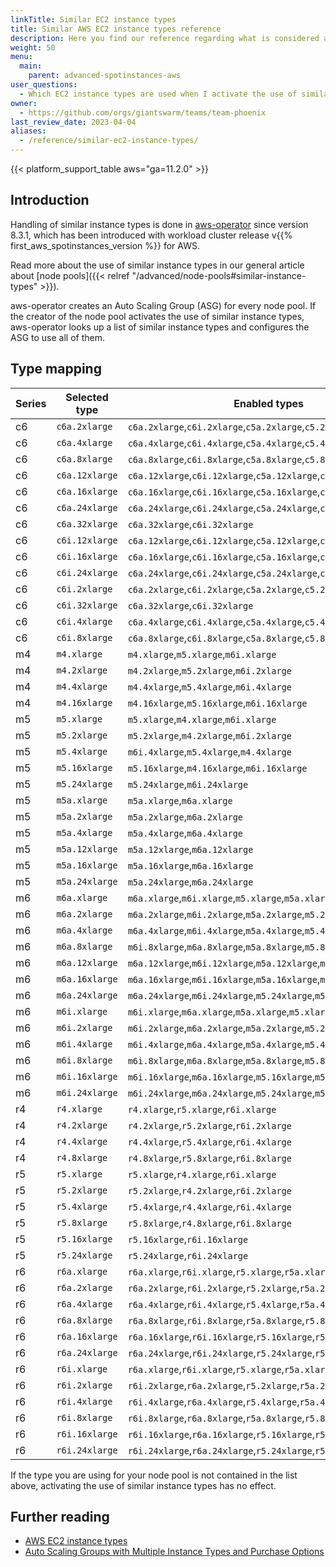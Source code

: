 ```yaml
---
linkTitle: Similar EC2 instance types
title: Similar AWS EC2 instance types reference
description: Here you find our reference regarding what is considered a similar instance type.
weight: 50
menu:
  main:
    parent: advanced-spotinstances-aws
user_questions:
  - Which EC2 instance types are used when I activate the use of similar instance types?
owner:
  - https://github.com/orgs/giantswarm/teams/team-phoenix
last_review_date: 2023-04-04
aliases:
  - /reference/similar-ec2-instance-types/
---
```


{{< platform_support_table aws="ga=11.2.0" >}}

## Introduction

Handling of similar instance types is done in [aws-operator](https://github.com/giantswarm/aws-operator) since version 8.3.1, which has been introduced with workload cluster release v{{% first_aws_spotinstances_version %}} for AWS.

Read more about the use of similar instance types in our general article about [node pools]({{< relref "/advanced/node-pools#similar-instance-types" >}}).

aws-operator creates an Auto Scaling Group (ASG) for every node pool. If the creator of the node pool activates the use of similar instance types, aws-operator looks up a list of similar instance types and configures the ASG to use all of them.

## Type mapping

| Series | Selected type  | Enabled types                                                                                 |
|--------|----------------|-----------------------------------------------------------------------------------------------|
 c6 | `c6a.2xlarge` | `c6a.2xlarge`,`c6i.2xlarge`,`c5a.2xlarge`,`c5.2xlarge` |
 c6 | `c6a.4xlarge` | `c6a.4xlarge`,`c6i.4xlarge`,`c5a.4xlarge`,`c5.4xlarge` |
 c6 | `c6a.8xlarge` | `c6a.8xlarge`,`c6i.8xlarge`,`c5a.8xlarge`,`c5.8xlarge` |
 c6 | `c6a.12xlarge` | `c6a.12xlarge`,`c6i.12xlarge`,`c5a.12xlarge`,`c5.12xlarge` |
 c6 | `c6a.16xlarge` | `c6a.16xlarge`,`c6i.16xlarge`,`c5a.16xlarge`,`c5.16xlarge` |
 c6 | `c6a.24xlarge` | `c6a.24xlarge`,`c6i.24xlarge`,`c5a.24xlarge`,`c5.24xlarge` |
 c6 | `c6a.32xlarge` | `c6a.32xlarge`,`c6i.32xlarge` |
 c6 | `c6i.12xlarge` | `c6a.12xlarge`,`c6i.12xlarge`,`c5a.12xlarge`,`c5.12xlarge` |
 c6 | `c6i.16xlarge` | `c6a.16xlarge`,`c6i.16xlarge`,`c5a.16xlarge`,`c5.16xlarge` |
 c6 | `c6i.24xlarge` | `c6a.24xlarge`,`c6i.24xlarge`,`c5a.24xlarge`,`c5.24xlarge` |
 c6 | `c6i.2xlarge` | `c6a.2xlarge`,`c6i.2xlarge`,`c5a.2xlarge`,`c5.2xlarge` |
 c6 | `c6i.32xlarge` | `c6a.32xlarge`,`c6i.32xlarge` |
 c6 | `c6i.4xlarge` | `c6a.4xlarge`,`c6i.4xlarge`,`c5a.4xlarge`,`c5.4xlarge` |
 c6 | `c6i.8xlarge` | `c6a.8xlarge`,`c6i.8xlarge`,`c5a.8xlarge`,`c5.8xlarge` |
 m4 | `m4.xlarge` | `m4.xlarge`,`m5.xlarge`,`m6i.xlarge` |
 m4 | `m4.2xlarge` | `m4.2xlarge`,`m5.2xlarge`,`m6i.2xlarge` |
 m4 | `m4.4xlarge` | `m4.4xlarge`,`m5.4xlarge`,`m6i.4xlarge` |
 m4 | `m4.16xlarge` | `m4.16xlarge`,`m5.16xlarge`,`m6i.16xlarge` |
 m5 | `m5.xlarge` | `m5.xlarge`,`m4.xlarge`,`m6i.xlarge` |
 m5 | `m5.2xlarge` | `m5.2xlarge`,`m4.2xlarge`,`m6i.2xlarge` |
 m5 | `m5.4xlarge` | `m6i.4xlarge`,`m5.4xlarge`,`m4.4xlarge` |
 m5 | `m5.16xlarge` | `m5.16xlarge`,`m4.16xlarge`,`m6i.16xlarge` |
 m5 | `m5.24xlarge` | `m5.24xlarge`,`m6i.24xlarge` |
 m5 | `m5a.xlarge` | `m5a.xlarge`,`m6a.xlarge` |
 m5 | `m5a.2xlarge` | `m5a.2xlarge`,`m6a.2xlarge` |
 m5 | `m5a.4xlarge` | `m5a.4xlarge`,`m6a.4xlarge` |
 m5 | `m5a.12xlarge` | `m5a.12xlarge`,`m6a.12xlarge` |
 m5 | `m5a.16xlarge` | `m5a.16xlarge`,`m6a.16xlarge` |
 m5 | `m5a.24xlarge` | `m5a.24xlarge`,`m6a.24xlarge` |
 m6 | `m6a.xlarge` | `m6a.xlarge`,`m6i.xlarge`,`m5.xlarge`,`m5a.xlarge` |
 m6 | `m6a.2xlarge` | `m6a.2xlarge`,`m6i.2xlarge`,`m5a.2xlarge`,`m5.2xlarge` |
 m6 | `m6a.4xlarge` | `m6a.4xlarge`,`m6i.4xlarge`,`m5a.4xlarge`,`m5.4xlarge` |
 m6 | `m6a.8xlarge` | `m6i.8xlarge`,`m6a.8xlarge`,`m5a.8xlarge`,`m5.8xlarge` |
 m6 | `m6a.12xlarge` | `m6a.12xlarge`,`m6i.12xlarge`,`m5a.12xlarge`,`m5.12xlarge` |
 m6 | `m6a.16xlarge` | `m6a.16xlarge`,`m6i.16xlarge`,`m5a.16xlarge`,`m5.16xlarge` |
 m6 | `m6a.24xlarge` | `m6a.24xlarge`,`m6i.24xlarge`,`m5.24xlarge`,`m5a.24xlarge` |
 m6 | `m6i.xlarge` | `m6i.xlarge`,`m6a.xlarge`,`m5a.xlarge`,`m5.xlarge` |
 m6 | `m6i.2xlarge` | `m6i.2xlarge`,`m6a.2xlarge`,`m5a.2xlarge`,`m5.2xlarge` |
 m6 | `m6i.4xlarge` | `m6i.4xlarge`,`m6a.4xlarge`,`m5a.4xlarge`,`m5.4xlarge` |
 m6 | `m6i.8xlarge` | `m6i.8xlarge`,`m6a.8xlarge`,`m5a.8xlarge`,`m5.8xlarge` |
 m6 | `m6i.16xlarge` | `m6i.16xlarge`,`m6a.16xlarge`,`m5.16xlarge`,`m5a.16xlarge` |
 m6 | `m6i.24xlarge` | `m6i.24xlarge`,`m6a.24xlarge`,`m5.24xlarge`,`m5a.24xlarge` |
 r4 | `r4.xlarge` | `r4.xlarge`,`r5.xlarge`,`r6i.xlarge` |
 r4 | `r4.2xlarge` | `r4.2xlarge`,`r5.2xlarge`,`r6i.2xlarge` |
 r4 | `r4.4xlarge` | `r4.4xlarge`,`r5.4xlarge`,`r6i.4xlarge` |
 r4 | `r4.8xlarge` | `r4.8xlarge`,`r5.8xlarge`,`r6i.8xlarge` |
 r5 | `r5.xlarge` | `r5.xlarge`,`r4.xlarge`,`r6i.xlarge` |
 r5 | `r5.2xlarge` | `r5.2xlarge`,`r4.2xlarge`,`r6i.2xlarge` |
 r5 | `r5.4xlarge` | `r5.4xlarge`,`r4.4xlarge`,`r6i.4xlarge` |
 r5 | `r5.8xlarge` | `r5.8xlarge`,`r4.8xlarge`,`r6i.8xlarge` |
 r5 | `r5.16xlarge` | `r5.16xlarge`,`r6i.16xlarge` |
 r5 | `r5.24xlarge` | `r5.24xlarge`,`r6i.24xlarge` |
 r6 | `r6a.xlarge` | `r6a.xlarge`,`r6i.xlarge`,`r5.xlarge`,`r5a.xlarge`,`r4.xlarge` |
 r6 | `r6a.2xlarge` | `r6a.2xlarge`,`r6i.2xlarge`,`r5.2xlarge`,`r5a.2xlarge`,`r4.2xlarge` |
 r6 | `r6a.4xlarge` | `r6a.4xlarge`,`r6i.4xlarge`,`r5.4xlarge`,`r5a.4xlarge`,`r4.4xlarge` |
 r6 | `r6a.8xlarge` | `r6a.8xlarge`,`r6i.8xlarge`,`r5a.8xlarge`,`r5.8xlarge`,`r4.8xlarge` |
 r6 | `r6a.16xlarge` | `r6a.16xlarge`,`r6i.16xlarge`,`r5.16xlarge`,`r5a.16xlarge` |
 r6 | `r6a.24xlarge` | `r6a.24xlarge`,`r6i.24xlarge`,`r5.24xlarge`,`r5a.24xlarge` |
 r6 | `r6i.xlarge` | `r6a.xlarge`,`r6i.xlarge`,`r5.xlarge`,`r5a.xlarge`,`r4.xlarge` |
 r6 | `r6i.2xlarge` | `r6i.2xlarge`,`r6a.2xlarge`,`r5.2xlarge`,`r5a.2xlarge`,`r4.2xlarge` |
 r6 | `r6i.4xlarge` | `r6i.4xlarge`,`r6a.4xlarge`,`r5.4xlarge`,`r5a.4xlarge`,`r4.4xlarge` |
 r6 | `r6i.8xlarge` | `r6i.8xlarge`,`r6a.8xlarge`,`r5a.8xlarge`,`r5.8xlarge`,`r4.8xlarge` |
 r6 | `r6i.16xlarge` | `r6i.16xlarge`,`r6a.16xlarge`,`r5.16xlarge`,`r5a.16xlarge` |
 r6 | `r6i.24xlarge` | `r6i.24xlarge`,`r6a.24xlarge`,`r5.24xlarge`,`r5a.24xlarge` |

If the type you are using for your node pool is not contained in the list above, activating the use of similar instance types has no effect.

## Further reading

- [AWS EC2 instance types](https://aws.amazon.com/ec2/instance-types/)
- [Auto Scaling Groups with Multiple Instance Types and Purchase Options](https://docs.aws.amazon.com/autoscaling/ec2/userguide/asg-purchase-options.html)
